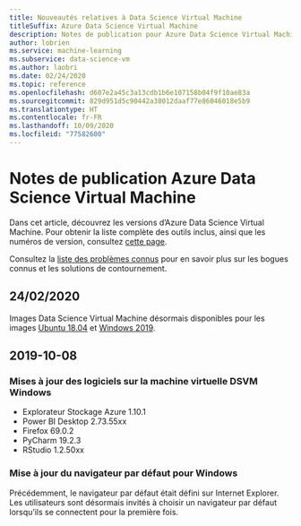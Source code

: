 ```yaml
---
title: Nouveautés relatives à Data Science Virtual Machine
titleSuffix: Azure Data Science Virtual Machine
description: Notes de publication pour Azure Data Science Virtual Machine
author: lobrien
ms.service: machine-learning
ms.subservice: data-science-vm
ms.author: laobri
ms.date: 02/24/2020
ms.topic: reference
ms.openlocfilehash: d607e2a45c3a13cdb1b6e107158b04f9f10ae83a
ms.sourcegitcommit: 829d951d5c90442a38012daaf77e86046018e5b9
ms.translationtype: HT
ms.contentlocale: fr-FR
ms.lasthandoff: 10/09/2020
ms.locfileid: "77582600"
---
```

# <a name="azure-data-science-virtual-machine-release-notes"></a>Notes de publication Azure Data Science Virtual Machine

Dans cet article, découvrez les versions d’Azure Data Science Virtual Machine. Pour obtenir la liste complète des outils inclus, ainsi que les numéros de version, consultez [cette page](./tools-included.md).

Consultez la [liste des problèmes connus](reference-known-issues.md) pour en savoir plus sur les bogues connus et les solutions de contournement.

## <a name="2020-02-24"></a>24/02/2020

Images Data Science Virtual Machine désormais disponibles pour les images [Ubuntu 18.04](https://azuremarketplace.microsoft.com/marketplace/apps/microsoft-dsvm.ubuntu-1804?tab=Overview) et [Windows 2019](https://azuremarketplace.microsoft.com/marketplace/apps/microsoft-dsvm.dsvm-win-2019?tab=Overview).

## <a name="2019-10-08"></a>2019-10-08

### <a name="updates-to-software-on-the-windows-dsvm"></a>Mises à jour des logiciels sur la machine virtuelle DSVM Windows

- Explorateur Stockage Azure 1.10.1
- Power BI Desktop 2.73.55xx
- Firefox 69.0.2
- PyCharm 19.2.3
- RStudio 1.2.50xx

### <a name="default-browser-for-windows-updated"></a>Mise à jour du navigateur par défaut pour Windows

Précédemment, le navigateur par défaut était défini sur Internet Explorer. Les utilisateurs sont désormais invités à choisir un navigateur par défaut lorsqu’ils se connectent pour la première fois.
